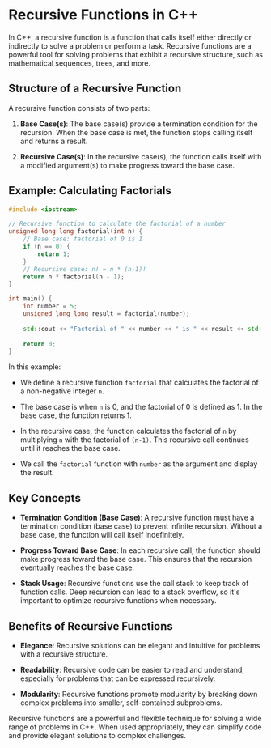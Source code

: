 
# Recursive Functions in C++

In C++, a recursive function is a function that calls itself either directly or indirectly to solve a problem or perform a task. Recursive functions are a powerful tool for solving problems that exhibit a recursive structure, such as mathematical sequences, trees, and more.

## Structure of a Recursive Function

A recursive function consists of two parts:

1. **Base Case(s)**: The base case(s) provide a termination condition for the recursion. When the base case is met, the function stops calling itself and returns a result.

2. **Recursive Case(s)**: In the recursive case(s), the function calls itself with a modified argument(s) to make progress toward the base case.

## Example: Calculating Factorials

```cpp
#include <iostream>

// Recursive function to calculate the factorial of a number
unsigned long long factorial(int n) {
    // Base case: factorial of 0 is 1
    if (n == 0) {
        return 1;
    }
    // Recursive case: n! = n * (n-1)!
    return n * factorial(n - 1);
}

int main() {
    int number = 5;
    unsigned long long result = factorial(number);
    
    std::cout << "Factorial of " << number << " is " << result << std::endl;
    
    return 0;
}
```

In this example:

- We define a recursive function `factorial` that calculates the factorial of a non-negative integer `n`.

- The base case is when `n` is 0, and the factorial of 0 is defined as 1. In the base case, the function returns 1.

- In the recursive case, the function calculates the factorial of `n` by multiplying `n` with the factorial of `(n-1)`. This recursive call continues until it reaches the base case.

- We call the `factorial` function with `number` as the argument and display the result.

## Key Concepts

- **Termination Condition (Base Case)**: A recursive function must have a termination condition (base case) to prevent infinite recursion. Without a base case, the function will call itself indefinitely.

- **Progress Toward Base Case**: In each recursive call, the function should make progress toward the base case. This ensures that the recursion eventually reaches the base case.

- **Stack Usage**: Recursive functions use the call stack to keep track of function calls. Deep recursion can lead to a stack overflow, so it's important to optimize recursive functions when necessary.

## Benefits of Recursive Functions

- **Elegance**: Recursive solutions can be elegant and intuitive for problems with a recursive structure.

- **Readability**: Recursive code can be easier to read and understand, especially for problems that can be expressed recursively.

- **Modularity**: Recursive functions promote modularity by breaking down complex problems into smaller, self-contained subproblems.

Recursive functions are a powerful and flexible technique for solving a wide range of problems in C++. When used appropriately, they can simplify code and provide elegant solutions to complex challenges.
